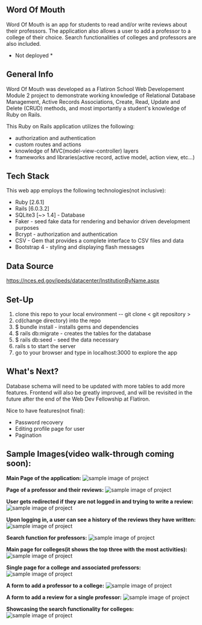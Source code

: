 ## Word Of Mouth

Word Of Mouth is an app for students to read and/or write reviews about their professors. 
The application also allows a user to add a professor to a college of their choice. Search functionalities of colleges and professors are also included. 
* Not deployed *


## General Info

Word Of Mouth was developed as a Flatiron School Web Developement Module 2 project to demonstrate working knowledge of Relational Database Management, Active Records Associations, Create, Read, Update and Delete (CRUD) methods, and most importantly a student's knowledge of Ruby on Rails. 

This Ruby on Rails application utilizes the following:
* authorization and authentication
* custom routes and actions 
* knowledge of MVC(model-view-controller) layers
* frameworks and libraries(active record, active model, action view, etc...)


## Tech Stack

This web app employs the following technologies(not inclusive):

* Ruby [2.6.1]
* Rails [6.0.3.2]
* SQLite3 [~> 1.4] - Database
* Faker - seed fake data for rendering and behavior driven development purposes
* Bcrypt - authorization and authentication
* CSV - Gem that provides a complete interface to CSV files and data
* Bootstrap 4 - styling and displaying flash messages


## Data Source

https://nces.ed.gov/ipeds/datacenter/InstitutionByName.aspx


## Set-Up

1. clone this repo to your local environment -- git clone < git repository >
2. cd(change directory) into the repo
3. $ bundle install - installs gems and dependencies
4. $ rails db:migrate - creates the tables for the database
5. $ rails db:seed - seed the data necessary
6. rails s to start the server
7. go to your browser and type in localhost:3000 to explore the app

## What's Next?

Database schema will need to be updated with more tables to add more features.
Frontend will also be greatly improved, and will be revisited in the future after the end of the Web Dev Fellowship at Flatiron.

Nice to have features(not final):
* Password recovery
* Editing profile page for user
* Pagination

## Sample Images(video walk-through coming soon):

**Main Page of the application:**
![sample image of project](https://github.com/wilsonvetdev/word-of-mouth/blob/master/app/assets/images/Screen%20Shot%202020-10-01%20at%205.00.12%20PM.png)

**Page of a professor and their reviews:**
![sample image of project](https://github.com/wilsonvetdev/word-of-mouth/blob/master/app/assets/images/Screen%20Shot%202020-10-01%20at%205.00.22%20PM.png)

**User gets redirected if they are not logged in and trying to write a review:**
![sample image of project](https://github.com/wilsonvetdev/word-of-mouth/blob/master/app/assets/images/Screen%20Shot%202020-10-01%20at%205.00.33%20PM.png)

**Upon logging in, a user can see a history of the reviews they have written:**
![sample image of project](https://github.com/wilsonvetdev/word-of-mouth/blob/master/app/assets/images/Screen%20Shot%202020-10-01%20at%205.01.09%20PM.png)

**Search function for professors:**
![sample image of project](https://github.com/wilsonvetdev/word-of-mouth/blob/master/app/assets/images/Screen%20Shot%202020-10-01%20at%205.01.40%20PM.png)

**Main page for colleges(it shows the top three with the most activities):**
![sample image of project](https://github.com/wilsonvetdev/word-of-mouth/blob/master/app/assets/images/Screen%20Shot%202020-10-01%20at%205.02.14%20PM.png)

**Single page for a college and associated professors:**
![sample image of project](https://github.com/wilsonvetdev/word-of-mouth/blob/master/app/assets/images/Screen%20Shot%202020-10-01%20at%205.02.26%20PM.png)

**A form to add a professor to a college:**
![sample image of project](https://github.com/wilsonvetdev/word-of-mouth/blob/master/app/assets/images/Screen%20Shot%202020-10-01%20at%205.02.33%20PM.png)

**A form to add a review for a single professor:**
![sample image of project](https://github.com/wilsonvetdev/word-of-mouth/blob/master/app/assets/images/Screen%20Shot%202020-10-01%20at%205.02.49%20PM.png)

**Showcasing the search functionality for colleges:**
![sample image of project](https://github.com/wilsonvetdev/word-of-mouth/blob/master/app/assets/images/colleges_list.png)

